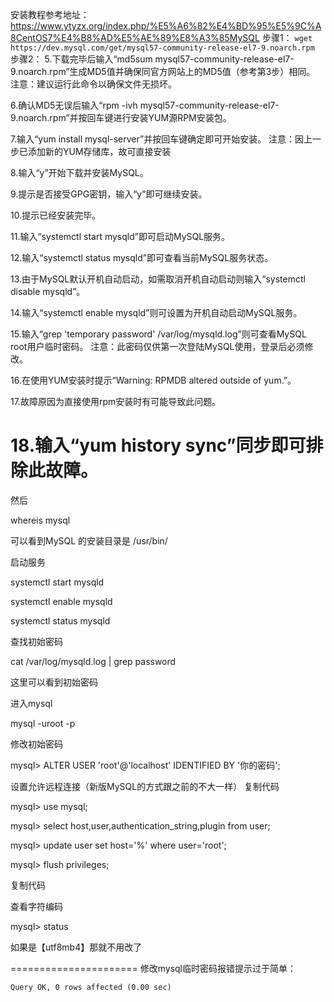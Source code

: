 安装教程参考地址：https://www.ytyzx.org/index.php/%E5%A6%82%E4%BD%95%E5%9C%A8CentOS7%E4%B8%AD%E5%AE%89%E8%A3%85MySQL
步骤1：
```wget https://dev.mysql.com/get/mysql57-community-release-el7-9.noarch.rpm```
步骤2：
5.下载完毕后输入“md5sum mysql57-community-release-el7-9.noarch.rpm”生成MD5值并确保同官方网站上的MD5值（参考第3步）相同。
   注意：建议运行此命令以确保文件无损坏。




6.确认MD5无误后输入“rpm -ivh mysql57-community-release-el7-9.noarch.rpm”并按回车键进行安装YUM源RPM安装包。


7.输入“yum install mysql-server”并按回车键确定即可开始安装。
   注意：因上一步已添加新的YUM存储库，故可直接安装


8.输入“y”开始下载并安装MySQL。


9.提示是否接受GPG密钥，输入“y”即可继续安装。

10.提示已经安装完毕。



11.输入“systemctl start mysqld”即可启动MySQL服务。

12.输入“systemctl status mysqld”即可查看当前MySQL服务状态。

13.由于MySQL默认开机自动启动，如需取消开机自动启动则输入“systemctl disable mysqld”。

14.输入“systemctl enable mysqld”则可设置为开机自动启动MySQL服务。


15.输入“grep 'temporary password' /var/log/mysqld.log”则可查看MySQL root用户临时密码。
     注意：此密码仅供第一次登陆MySQL使用，登录后必须修改。


16.在使用YUM安装时提示“Warning: RPMDB altered outside of yum.”。


17.故障原因为直接使用rpm安装时有可能导致此问题。



18.输入“yum history sync”同步即可排除此故障。
==================================================
然后

whereis mysql

可以看到MySQL 的安装目录是 /usr/bin/

 

启动服务

systemctl start mysqld

systemctl enable mysqld

systemctl status mysqld

 

查找初始密码

cat /var/log/mysqld.log | grep password

这里可以看到初始密码

 

进入mysql

mysql -uroot -p

 

修改初始密码

mysql> ALTER USER 'root'@'localhost' IDENTIFIED BY '你的密码';

 

设置允许远程连接（新版MySQL的方式跟之前的不大一样）
复制代码

mysql> use mysql;

mysql> select host,user,authentication_string,plugin from user;

mysql> update user set host='%' where user='root';

mysql> flush privileges;

复制代码

 

查看字符编码

mysql> status

如果是【utf8mb4】那就不用改了

======================
修改mysql临时密码报错提示过于简单：
```mysql> set global validate_password_policy=0;
Query OK, 0 rows affected (0.00 sec)
```
